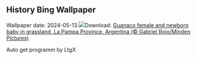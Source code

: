## History Bing Wallpaper
Wallpaper date: 2024-05-13
![](https://www.bing.com/th?id=OHR.GuanacoMother_EN-CA8019143520_UHD.jpg&w=1000)Download: [Guanaco female and newborn baby in grassland, La Pampa Province, Argentina (© Gabriel Rojo/Minden Pictures)](https://www.bing.com/th?id=OHR.GuanacoMother_EN-CA8019143520_UHD.jpg)

Auto get programm by LtgX
